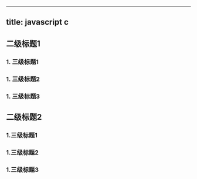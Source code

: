 ---
title: javascript c
----

## 二级标题1

### 1. 三级标题1
### 1. 三级标题2
### 1. 三级标题3

## 二级标题2

### 1.三级标题1
### 1.三级标题2
### 1.三级标题3